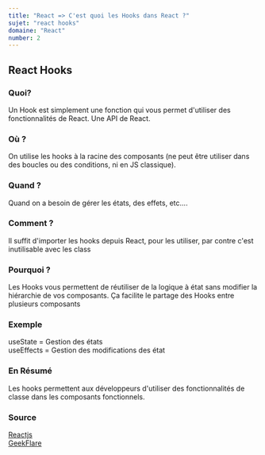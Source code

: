 ```yaml
---
title: "React => C'est quoi les Hooks dans React ?"
sujet: "react hooks"
domaine: "React"
number: 2
---
```



## React Hooks

<!-- ### (qui) Qui utilise les hooks ?

 Toute la partie React sa sera le développeur -->

### Quoi?

 Un Hook est simplement une fonction qui vous permet d'utiliser des fonctionnalités de React. Une API de React.

### Où ?

 On utilise les hooks à la racine des composants (ne peut être utiliser dans des boucles ou des conditions, ni en JS classique).

### Quand ?

 Quand on a besoin de gérer les états, des effets, etc....

### Comment ?

 Il suffit d'importer les hooks depuis React, pour les utiliser, par contre c'est inutilisable avec les class

### Pourquoi ?

 Les Hooks vous permettent de réutiliser de la logique à état sans modifier la hiérarchie de vos composants. Ça facilite le partage des Hooks entre plusieurs composants

### Exemple

 useState = Gestion des états </br> useEffects = Gestion des modifications des état

### En Résumé

 Les hooks permettent aux développeurs d'utiliser des fonctionnalités de classe dans les composants fonctionnels.

### Source

 [Reactjs](https://fr.legacy.reactjs.org/docs/hooks-intro.html)</br>
 [GeekFlare](https://geekflare.com/fr/understanding-react-hooks/)
